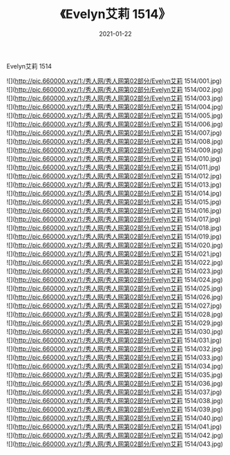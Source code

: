 ﻿---
layout: post
title:  《Evelyn艾莉 1514》
date:   2021-01-22
img: http://pic.660000.xyz/1:/秀人网/秀人网第02部分/Evelyn艾莉 1514/000.jpg
categories: [美女, 清纯, 唯美]
---

Evelyn艾莉 1514

  ![](http://pic.660000.xyz/1:/秀人网/秀人网第02部分/Evelyn艾莉 1514/001.jpg) <br> ![](http://pic.660000.xyz/1:/秀人网/秀人网第02部分/Evelyn艾莉 1514/002.jpg) <br> ![](http://pic.660000.xyz/1:/秀人网/秀人网第02部分/Evelyn艾莉 1514/003.jpg) <br> ![](http://pic.660000.xyz/1:/秀人网/秀人网第02部分/Evelyn艾莉 1514/004.jpg) <br> ![](http://pic.660000.xyz/1:/秀人网/秀人网第02部分/Evelyn艾莉 1514/005.jpg) <br> ![](http://pic.660000.xyz/1:/秀人网/秀人网第02部分/Evelyn艾莉 1514/006.jpg) <br> ![](http://pic.660000.xyz/1:/秀人网/秀人网第02部分/Evelyn艾莉 1514/007.jpg) <br> ![](http://pic.660000.xyz/1:/秀人网/秀人网第02部分/Evelyn艾莉 1514/008.jpg) <br> ![](http://pic.660000.xyz/1:/秀人网/秀人网第02部分/Evelyn艾莉 1514/009.jpg) <br> ![](http://pic.660000.xyz/1:/秀人网/秀人网第02部分/Evelyn艾莉 1514/010.jpg) <br> ![](http://pic.660000.xyz/1:/秀人网/秀人网第02部分/Evelyn艾莉 1514/011.jpg) <br> ![](http://pic.660000.xyz/1:/秀人网/秀人网第02部分/Evelyn艾莉 1514/012.jpg) <br> ![](http://pic.660000.xyz/1:/秀人网/秀人网第02部分/Evelyn艾莉 1514/013.jpg) <br> ![](http://pic.660000.xyz/1:/秀人网/秀人网第02部分/Evelyn艾莉 1514/014.jpg) <br> ![](http://pic.660000.xyz/1:/秀人网/秀人网第02部分/Evelyn艾莉 1514/015.jpg) <br> ![](http://pic.660000.xyz/1:/秀人网/秀人网第02部分/Evelyn艾莉 1514/016.jpg) <br> ![](http://pic.660000.xyz/1:/秀人网/秀人网第02部分/Evelyn艾莉 1514/017.jpg) <br> ![](http://pic.660000.xyz/1:/秀人网/秀人网第02部分/Evelyn艾莉 1514/018.jpg) <br> ![](http://pic.660000.xyz/1:/秀人网/秀人网第02部分/Evelyn艾莉 1514/019.jpg) <br> ![](http://pic.660000.xyz/1:/秀人网/秀人网第02部分/Evelyn艾莉 1514/020.jpg) <br> ![](http://pic.660000.xyz/1:/秀人网/秀人网第02部分/Evelyn艾莉 1514/021.jpg) <br> ![](http://pic.660000.xyz/1:/秀人网/秀人网第02部分/Evelyn艾莉 1514/022.jpg) <br> ![](http://pic.660000.xyz/1:/秀人网/秀人网第02部分/Evelyn艾莉 1514/023.jpg) <br> ![](http://pic.660000.xyz/1:/秀人网/秀人网第02部分/Evelyn艾莉 1514/024.jpg) <br> ![](http://pic.660000.xyz/1:/秀人网/秀人网第02部分/Evelyn艾莉 1514/025.jpg) <br> ![](http://pic.660000.xyz/1:/秀人网/秀人网第02部分/Evelyn艾莉 1514/026.jpg) <br> ![](http://pic.660000.xyz/1:/秀人网/秀人网第02部分/Evelyn艾莉 1514/027.jpg) <br> ![](http://pic.660000.xyz/1:/秀人网/秀人网第02部分/Evelyn艾莉 1514/028.jpg) <br> ![](http://pic.660000.xyz/1:/秀人网/秀人网第02部分/Evelyn艾莉 1514/029.jpg) <br> ![](http://pic.660000.xyz/1:/秀人网/秀人网第02部分/Evelyn艾莉 1514/030.jpg) <br> ![](http://pic.660000.xyz/1:/秀人网/秀人网第02部分/Evelyn艾莉 1514/031.jpg) <br> ![](http://pic.660000.xyz/1:/秀人网/秀人网第02部分/Evelyn艾莉 1514/032.jpg) <br> ![](http://pic.660000.xyz/1:/秀人网/秀人网第02部分/Evelyn艾莉 1514/033.jpg) <br> ![](http://pic.660000.xyz/1:/秀人网/秀人网第02部分/Evelyn艾莉 1514/034.jpg) <br> ![](http://pic.660000.xyz/1:/秀人网/秀人网第02部分/Evelyn艾莉 1514/035.jpg) <br> ![](http://pic.660000.xyz/1:/秀人网/秀人网第02部分/Evelyn艾莉 1514/036.jpg) <br> ![](http://pic.660000.xyz/1:/秀人网/秀人网第02部分/Evelyn艾莉 1514/037.jpg) <br> ![](http://pic.660000.xyz/1:/秀人网/秀人网第02部分/Evelyn艾莉 1514/038.jpg) <br> ![](http://pic.660000.xyz/1:/秀人网/秀人网第02部分/Evelyn艾莉 1514/039.jpg) <br> ![](http://pic.660000.xyz/1:/秀人网/秀人网第02部分/Evelyn艾莉 1514/040.jpg) <br> ![](http://pic.660000.xyz/1:/秀人网/秀人网第02部分/Evelyn艾莉 1514/041.jpg) <br> ![](http://pic.660000.xyz/1:/秀人网/秀人网第02部分/Evelyn艾莉 1514/042.jpg) <br> ![](http://pic.660000.xyz/1:/秀人网/秀人网第02部分/Evelyn艾莉 1514/043.jpg) <br>